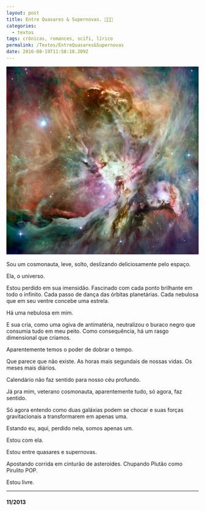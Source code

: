 ```yaml
---
layout: post
title: Entre Quasares & Supernovas. 🌌👩‍🚀
categories:
  - textos
tags: crônicas, romances, scifi, lírico
permalink: /Textos/EntreQuasares&Supernovas
date: 2016-08-19T11:58:18.209Z
---
```

![imagem de Larissa em formato cósmico](/images/uploads/perdidonela.jpg)

Sou um cosmonauta, leve, solto, deslizando deliciosamente pelo espaço.

Ela, o universo.

Estou perdido em sua imensidão. Fascinado com cada ponto brilhante em todo o infinito. Cada passo de dança das órbitas planetárias. Cada nebulosa que em seu ventre concebe uma estrela.

Há uma nebulosa em mim.

E sua cria, como uma ogiva de antimatéria, neutralizou o buraco negro que consumia tudo em meu peito. Como consequência, há um rasgo dimensional que criamos.

Aparentemente temos o poder de dobrar o tempo.

Que parece que não existe. As horas mais segundais de nossas vidas. Os meses mais diários.

Calendário não faz sentido para nosso céu profundo.

Já pra mim, veterano cosmonauta, aparentemente tudo, só agora, faz sentido.

Só agora entendo como duas galáxias podem se chocar e suas forças gravitacionais a transformarem em apenas uma.

Estando eu, aqui, perdido nela, somos apenas um.

Estou com ela.

Estou entre quasares e supernovas.

Apostando corrida em cinturão de asteroides. Chupando Plutão como Pirulito POP.

Estou livre.

- - -

#### 11/2013